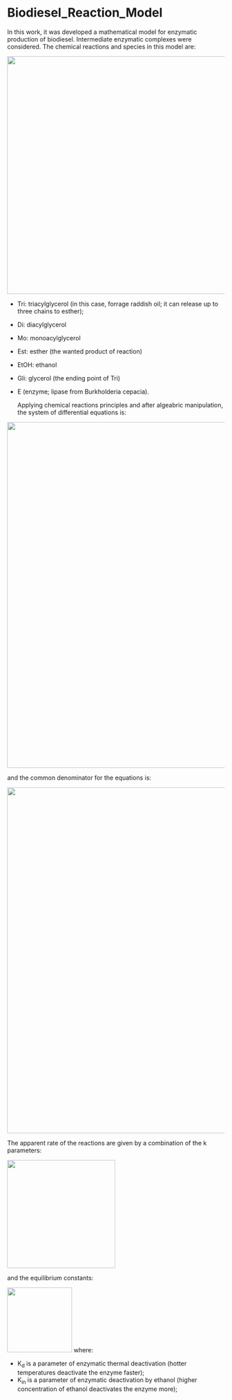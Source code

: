 # Biodiesel_Reaction_Model
In this work, it was developed a mathematical model for enzymatic production of biodiesel. Intermediate enzymatic complexes were considered.
The chemical reactions and species in this model are:

<img src="https://user-images.githubusercontent.com/144928827/267764111-28cac288-4b19-404e-95eb-766036a0c7f3.png"  width="550">

- Tri: triacylglycerol (in this case, forrage raddish oil; it can release up to three chains to esther);
- Di: diacylglycerol 
- Mo: monoacylglycerol
- Est: esther (the wanted product of reaction)
- EtOH: ethanol
- Gli: glycerol (the ending point of Tri)
- E (enzyme; lipase from Burkholderia cepacia).

  Applying chemical reactions principles and after algeabric manipulation, the system of differential equations is:

<img src="https://user-images.githubusercontent.com/144928827/267764005-3fedb731-677b-4d6e-bf11-f9c894528643.png"  width="800">

and the common denominator for the equations is:

<img src="https://user-images.githubusercontent.com/144928827/267766223-dc4a466a-228e-4dce-8674-d085aa21196d.png"  width="800">

The apparent rate of the reactions are given by a combination of the k parameters:

<img src="https://user-images.githubusercontent.com/144928827/267766828-b25d7523-76f3-47a2-85d1-fe0a100bab55.png"  width="250">

and the equilibrium constants:

<img src="https://user-images.githubusercontent.com/144928827/267767454-4bcaf107-4031-4c0a-8cb3-720eb89b8dd9.png"  width="150">
where:

- K<sub>d</sub> is a parameter of enzymatic thermal deactivation (hotter temperatures deactivate the enzyme faster);
- K<sub>in</sub> is a parameter of enzymatic deactivation by ethanol (higher concentration of ethanol deactivates the enzyme more);
